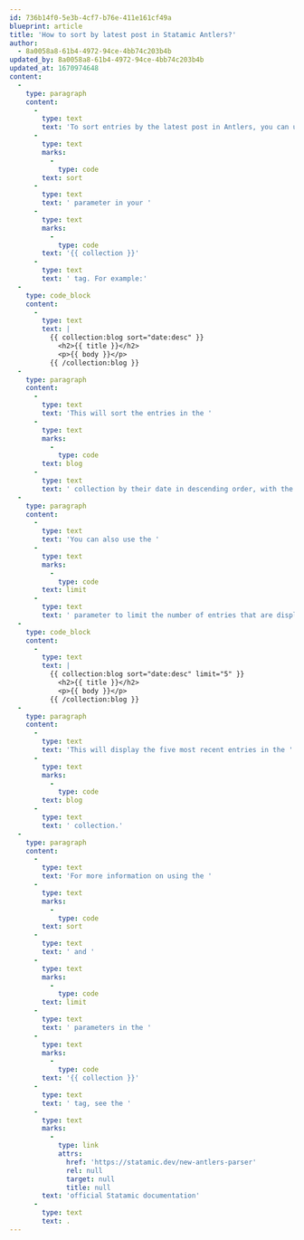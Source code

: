 ```yaml
---
id: 736b14f0-5e3b-4cf7-b76e-411e161cf49a
blueprint: article
title: 'How to sort by latest post in Statamic Antlers?'
author:
  - 8a0058a8-61b4-4972-94ce-4bb74c203b4b
updated_by: 8a0058a8-61b4-4972-94ce-4bb74c203b4b
updated_at: 1670974648
content:
  -
    type: paragraph
    content:
      -
        type: text
        text: 'To sort entries by the latest post in Antlers, you can use the '
      -
        type: text
        marks:
          -
            type: code
        text: sort
      -
        type: text
        text: ' parameter in your '
      -
        type: text
        marks:
          -
            type: code
        text: '{{ collection }}'
      -
        type: text
        text: ' tag. For example:'
  -
    type: code_block
    content:
      -
        type: text
        text: |
          {{ collection:blog sort="date:desc" }}
            <h2>{{ title }}</h2>
            <p>{{ body }}</p>
          {{ /collection:blog }}
  -
    type: paragraph
    content:
      -
        type: text
        text: 'This will sort the entries in the '
      -
        type: text
        marks:
          -
            type: code
        text: blog
      -
        type: text
        text: ' collection by their date in descending order, with the most recent entry appearing first.'
  -
    type: paragraph
    content:
      -
        type: text
        text: 'You can also use the '
      -
        type: text
        marks:
          -
            type: code
        text: limit
      -
        type: text
        text: ' parameter to limit the number of entries that are displayed. For example:'
  -
    type: code_block
    content:
      -
        type: text
        text: |
          {{ collection:blog sort="date:desc" limit="5" }}
            <h2>{{ title }}</h2>
            <p>{{ body }}</p>
          {{ /collection:blog }}
  -
    type: paragraph
    content:
      -
        type: text
        text: 'This will display the five most recent entries in the '
      -
        type: text
        marks:
          -
            type: code
        text: blog
      -
        type: text
        text: ' collection.'
  -
    type: paragraph
    content:
      -
        type: text
        text: 'For more information on using the '
      -
        type: text
        marks:
          -
            type: code
        text: sort
      -
        type: text
        text: ' and '
      -
        type: text
        marks:
          -
            type: code
        text: limit
      -
        type: text
        text: ' parameters in the '
      -
        type: text
        marks:
          -
            type: code
        text: '{{ collection }}'
      -
        type: text
        text: ' tag, see the '
      -
        type: text
        marks:
          -
            type: link
            attrs:
              href: 'https://statamic.dev/new-antlers-parser'
              rel: null
              target: null
              title: null
        text: 'official Statamic documentation'
      -
        type: text
        text: .
---
```

